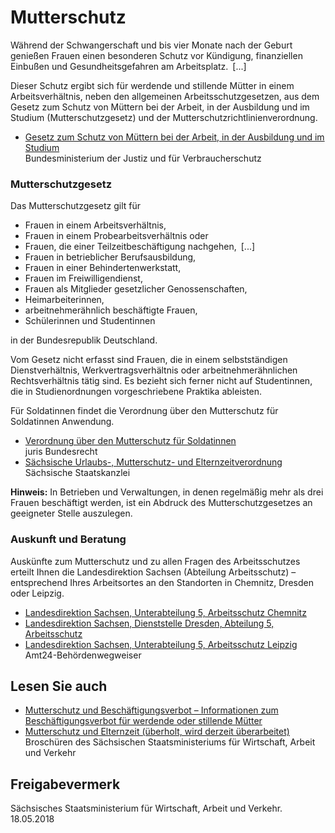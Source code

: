 # Mutterschutz

Während der Schwangerschaft und bis vier Monate nach der Geburt genießen Frauen einen besonderen Schutz vor Kündigung, finanziellen Einbußen und Gesundheitsgefahren am Arbeitsplatz. [...]

Dieser Schutz ergibt sich für werdende und stillende Mütter in einem Arbeitsverhältnis, neben den allgemeinen Arbeitsschutzgesetzen, aus dem Gesetz zum Schutz von Müttern bei der Arbeit, in der Ausbildung und im Studium (Mutterschutzgesetz) und der Mutterschutzrichtlinienverordnung.

* [Gesetz zum Schutz von Müttern bei der Arbeit, in der Ausbildung und im Studium](http://www.gesetze-im-internet.de/muschg_2018/ "BMJV: Mutterschutzgesetz (MuSchG)")  
  Bundesministerium der Justiz und für Verbraucherschutz

### Mutterschutzgesetz

Das Mutterschutzgesetz gilt für

* Frauen in einem Arbeitsverhältnis,
* Frauen in einem Probearbeitsverhältnis oder
* Frauen, die einer Teilzeitbeschäftigung nachgehen, [...]
* Frauen in betrieblicher Berufsausbildung,
* Frauen in einer Behindertenwerkstatt,
* Frauen im Freiwilligendienst,
* Frauen als Mitglieder gesetzlicher Genossenschaften,
* Heimarbeiterinnen,
* arbeitnehmerähnlich beschäftigte Frauen,
* Schülerinnen und Studentinnen

in der Bundesrepublik Deutschland.

Vom Gesetz nicht erfasst sind Frauen, die in einem selbstständigen Dienstverhältnis, Werkvertragsverhältnis oder arbeitnehmerähnlichen Rechtsverhältnis tätig sind. Es bezieht sich ferner nicht auf Studentinnen, die in Studienordnungen vorgeschriebene Praktika ableisten.

Für Soldatinnen findet die Verordnung über den Mutterschutz für Soldatinnen Anwendung.

* [Verordnung über den Mutterschutz für Soldatinnen](http://www.gesetze-im-internet.de/muschsoldv/index.html "BMJV: Mutterschutzverordnung für Soldatinnen (MuSchSoldV)")  
  juris Bundesrecht
* [Sächsische Urlaubs-, Mutterschutz- und Elternzeitverordnung](https://www.revosax.sachsen.de/vorschrift/13861-Saechsische-Urlaubs-Mutterschutz-und-Elternzeitverordnung-)  
  Sächsische Staatskanzlei

**Hinweis:** In Betrieben und Verwaltungen, in denen regelmäßig mehr als drei Frauen beschäftigt werden, ist ein Abdruck des Mutterschutzgesetzes an geeigneter Stelle auszulegen.

### Auskunft und Beratung

Auskünfte zum Mutterschutz und zu allen Fragen des Arbeitsschutzes erteilt Ihnen die Landesdirektion Sachsen (Abteilung Arbeitsschutz) – entsprechend Ihres Arbeitsortes an den Standorten in Chemnitz, Dresden oder Leipzig.

* [Landesdirektion Sachsen, Unterabteilung 5, Arbeitsschutz Chemnitz](https://amt24.sachsen.de/web/guest/organisationseinheit/-/sbw-oe/Dienstsitz+Chemnitz+Landesdirektion+Sachsen-6008351-organisationseinheit-0 "Amt24: LDS Abteilung 5 - Arbeitsschutz, Standort Chemnitz")
* [Landesdirektion Sachsen, Dienststelle Dresden, Abteilung 5, Arbeitsschutz](https://amt24.sachsen.de/web/guest/organisationseinheit/-/sbw-oe/Abteilung+5+Arbeitsschutz-6004382-organisationseinheit-0 "Amt24: LDS Abteilung 5 - Arbeitssschutz")
* [Landesdirektion Sachsen, Unterabteilung 5, Arbeitsschutz Leipzig](http://amt24.sachsen.de/ZFinder/behoerden.do?action=showdetail&modul=BHW&id=1087720!0 "Amt24: LDS Abteilung 5, Arbeitsschutz - Dienststelle Leipzig")  
  Amt24-Behördenwegweiser

## Lesen Sie auch

* [Mutterschutz und Beschäftigungsverbot – Informationen zum Beschäftigungsverbot für werdende oder stillende Mütter](https://publikationen.sachsen.de/bdb/artikel/15811)
* [Mutterschutz und Elternzeit (überholt, wird derzeit überarbeitet)](https://publikationen.sachsen.de/bdb/artikel/)  
  Broschüren des Sächsischen Staatsministeriums für Wirtschaft, Arbeit und Verkehr

## Freigabevermerk

Sächsisches Staatsministerium für Wirtschaft, Arbeit und Verkehr. 18.05.2018
